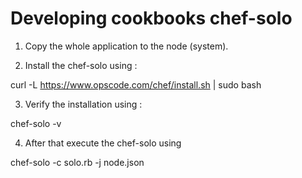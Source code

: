 Developing cookbooks
chef-solo 
==============

1) Copy the whole application to the node (system).

2) Install the chef-solo using :

curl -L https://www.opscode.com/chef/install.sh | sudo bash

3) Verify the installation using :

chef-solo -v

4) After that execute the chef-solo using

chef-solo -c solo.rb -j node.json
